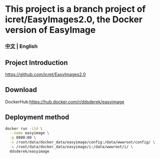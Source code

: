 # This project is a branch project of icret/EasyImages2.0, the Docker version of EasyImage

### [中文](https://github.com/DDSRem/easyimage/blob/master/README.md) | English
## Project Introduction
https://github.com/icret/EasyImages2.0
## Download
DockerHub:https://hub.docker.com/r/ddsderek/easyimage
## Deployment method
``` bash 
docker run -itd \
  --name easyimage \
  -p 8080:80 \
  -v /root/data/docker_data/easyimage/config:/data/wwwroot/config/ \
  -v /root/data/docker_data/easyimage/i:/data/wwwroot/i/ \
  ddsderek/easyimage
```
